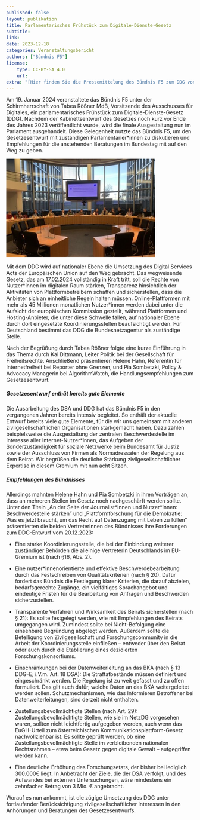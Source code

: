 ```yaml
---
published: false
layout: publikation
title: Parlamentarisches Frühstück zum Digitale-Dienste-Gesetz
subtitle: 
link: 
date: 2023-12-18
categories: Veranstaltungsbericht
authors: ["Bündnis F5"]
license:
    type: CC-BY-SA 4.0
    url: 
extra: "[Hier finden Sie die Pressemittelung des Bündnis F5 zum DDG von Juli 2023. ](https://buendnis-f5.de/publikationen/2023-07-06-pm-ddg/){:target='_blank'}"
---
```

Am 19. Januar 2024 veranstaltete das Bündnis F5 unter der Schirmherrschaft von Tabea Rößner MdB, Vorsitzende des Ausschusses für Digitales, ein parlamentarisches Frühstück zum Digitale-Dienste-Gesetz (DDG). Nachdem der Kabinettsentwurf des Gesetzes noch kurz vor Ende des Jahres 2023 veröffentlicht wurde, wird die finale Ausgestaltung nun im Parlament ausgehandelt. Diese Gelegenheit nutzte das Bündnis F5, um den Gesetzesentwurf mit zuständigen Parlamentarier\*innen zu diskutieren und Empfehlungen für die anstehenden Beratungen im Bundestag mit auf den Weg zu geben. 

![](/assets/images/ddg-fruehstueck.jpg)

Mit dem DDG wird auf nationaler Ebene die Umsetzung des Digital Services Acts der Europäischen Union auf den Weg gebracht. Das wegweisende Gesetz, das am 17.02.2024 vollständig in Kraft tritt, soll die Rechte von Nutzer\*innen im digitalen Raum stärken, Transparenz hinsichtlich der Aktivitäten von Plattformbetreibern schaffen und sicherstellen, dass die Anbieter sich an einheitliche Regeln halten müssen. Online-Plattformen mit mehr als 45 Millionen monatlichen Nutzer\*innen werden dabei unter die Aufsicht der europäischen Kommission gestellt, während Plattformen und Hosting-Anbieter, die unter diese Schwelle fallen, auf nationaler Ebene durch dort eingesetzte Koordinierungsstellen beaufsichtigt werden. Für Deutschland bestimmt das DDG die Bundesnetzagentur als zuständige Stelle.

Nach der Begrüßung durch Tabea Rößner folgte eine kurze Einführung in das Thema durch Kai Dittmann, Leiter Politik bei der Gesellschaft für Freiheitsrechte. Anschließend präsentieren Helene Hahn, Referentin für Internetfreiheit bei Reporter ohne Grenzen, und Pia Sombetzki, Policy & Advocacy Managerin bei AlgorithmWatch, die Handlungsempfehlungen zum Gesetzesentwurf.

##### Gesetzesentwurf enthät bereits gute Elemente
Die Ausarbeitung des DSA und DDG hat das Bündnis F5 in den vergangenen Jahren bereits intensiv begleitet. So enthält der aktuelle Entwurf bereits viele gute Elemente, für die wir uns gemeinsam mit anderen zivilgesellschaftlichen Organisationen starkgemacht haben. Dazu zählen beispielsweise die Ausgestaltung der zentralen Beschwerdestelle im Interesse aller Internet-Nutzer\*innen, das Aufgeben der Sonderzuständigkeit für soziale Netzwerke beim Bundesamt für Justiz sowie der Ausschluss von Firmen als Normadressaten der Regelung aus dem Beirat. Wir begrüßen die deutliche Stärkung zivilgesellschaftlicher Expertise in diesem Gremium mit nun acht Sitzen.

##### Empfehlungen des Bündnisses
Allerdings mahnten Helene Hahn und Pia Sombetzki in ihren Vorträgen an, dass an mehreren Stellen im Gesetz noch nachgeschärft werden sollte. Unter den Titeln „An der Seite der Journalist\*innen und Nutzer\*innen: Beschwerdestelle stärken” und „Plattformforschung für die Demokratie: Was es jetzt braucht, um das Recht auf Datenzugang mit Leben zu füllen” präsentierten die beiden Vertreterinnen des Bündnisses ihre Forderungen zum DDG-Entwurf vom 20.12.2023:

* Eine starke Koordinierungsstelle, die bei der Einbindung weiterer zuständiger Behörden die alleinige Vertreterin Deutschlands im EU-Gremium ist (nach §16, Abs. 2).
  
* Eine nutzer\*innenorientierte und effektive Beschwerdebearbeitung durch das Festschreiben von Qualitätskriterien (nach § 20). Dafür fordert das Bündnis die Festlegung klarer Kriterien, die darauf abzielen, bedarfsgerechte Zugänge, ein vielfältiges Sprachangebot und eindeutige Fristen für die Bearbeitung von Anfragen und Beschwerden sicherzustellen.

* Transparente Verfahren und Wirksamkeit des Beirats sicherstellen (nach § 21): Es sollte festgelegt werden, wie mit Empfehlungen des Beirats umgegangen wird. Zumindest sollte bei Nicht-Befolgung eine einsehbare Begründung abgelegt werden. Außerdem sollte die Beteiligung von Zivilgesellschaft und Forschungscommunity in die Arbeit der Koordinierungsstelle einfließen – entweder über den Beirat oder auch durch die Etablierung eines dezidierten Forschungskonsortiums.

* Einschränkungen bei der Datenweiterleitung an das BKA (nach § 13 DDG-E; i.V.m. Art. 18 DSA): Die Straftatbestände müssen definiert und eingeschränkt werden. Die Regelung ist zu weit gefasst und zu offen formuliert. Das gilt auch dafür, welche Daten an das BKA weitergeleitet werden sollen. Schutzmechanismen, wie das Informieren Betroffener bei Datenweiterleitungen, sind derzeit nicht enthalten.

* Zustellungsbevollmächtigte Stellen (nach Art. 29): Zustellungsbevollmächtigte Stellen, wie sie im NetzDG vorgesehen waren, sollten nicht leichtfertig aufgegeben werden, auch wenn das EuGH-Urteil zum österreichischen Kommunikationsplattform-Gesetz nachvollziehbar ist. Es sollte geprüft werden, ob eine Zustellungsbevollmächtigte Stelle im verbleibenden nationalen Rechtsrahmen – etwa beim Gesetz gegen digitale Gewalt – aufgegriffen werden kann.

* Eine deutliche Erhöhung des Forschungsetats, der bisher bei lediglich 300.000€ liegt. In Anbetracht der Ziele, die der DSA verfolgt, und des Aufwandes bei externen Untersuchungen, wäre mindestens ein zehnfacher Betrag von 3 Mio. € angebracht.

Worauf es nun ankommt, ist die zügige Umsetzung des DDG unter fortlaufender Berücksichtigung zivilgesellschaftlicher Interessen in den Anhörungen und Beratungen des Gesetzesentwurfs.

